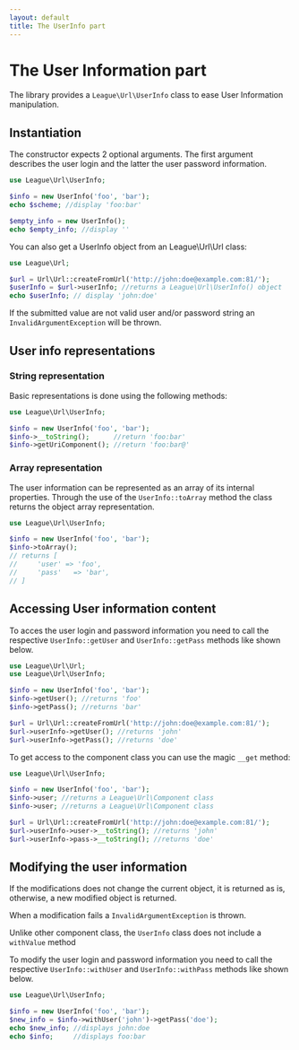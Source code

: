```yaml
---
layout: default
title: The UserInfo part
---
```


# The User Information part

The library provides a `League\Url\UserInfo` class to ease User Information manipulation.

## Instantiation

The constructor expects 2 optional arguments. The first argument describes the user login and the latter the user password information.

~~~php
use League\Url\UserInfo;

$info = new UserInfo('foo', 'bar');
echo $scheme; //display 'foo:bar'

$empty_info = new UserInfo();
echo $empty_info; //display ''
~~~

You can also get a UserInfo object from an League\Url\Url class:

~~~php
use League\Url;

$url = Url\Url::createFromUrl('http://john:doe@example.com:81/');
$userInfo = $url->userInfo; //returns a League\Url\UserInfo() object
echo $userInfo; // display 'john:doe'
~~~

<p class="message-warning">If the submitted value are not valid user and/or password string an <code>InvalidArgumentException</code> will be thrown.</p>

## User info representations

### String representation

Basic representations is done using the following methods:

~~~php
use League\Url\UserInfo;

$info = new UserInfo('foo', 'bar');
$info->__toString();      //return 'foo:bar'
$info->getUriComponent(); //return 'foo:bar@'
~~~

### Array representation

The user information can be represented as an array of its internal properties. Through the use of the `UserInfo::toArray` method the class returns the object array representation.

~~~php
use League\Url\UserInfo;

$info = new UserInfo('foo', 'bar');
$info->toArray();
// returns [
//     'user' => 'foo',
//     'pass'   => 'bar',
// ]
~~~

## Accessing User information content

To acces the user login and password information you need to call the respective `UserInfo::getUser` and `UserInfo::getPass` methods like shown below.

~~~php
use League\Url\Url;
use League\Url\UserInfo;

$info = new UserInfo('foo', 'bar');
$info->getUser(); //returns 'foo'
$info->getPass(); //returns 'bar'

$url = Url\Url::createFromUrl('http://john:doe@example.com:81/');
$url->userInfo->getUser(); //returns 'john'
$url->userInfo->getPass(); //returns 'doe'
~~~

To get access to the component class you can use the magic `__get` method:

~~~php
use League\Url\UserInfo;

$info = new UserInfo('foo', 'bar');
$info->user; //returns a League\Url\Component class
$info->user; //returns a League\Url\Component class

$url = Url\Url::createFromUrl('http://john:doe@example.com:81/');
$url->userInfo->user->__toString(); //returns 'john'
$url->userInfo->pass->__toString(); //returns 'doe'
~~~


## Modifying the user information

<p class="message-notice">If the modifications does not change the current object, it is returned as is, otherwise, a new modified object is returned.</p>

<p class="message-warning">When a modification fails a <code>InvalidArgumentException</code> is thrown.</p>

<p class="message-notice">Unlike other component class, the <code>UserInfo</code> class does not include a <code>withValue</code> method</p>

To modify the user login and password information you need to call the respective <code>UserInfo::withUser</code> and `UserInfo::withPass` methods like shown below.

~~~php
use League\Url\UserInfo;

$info = new UserInfo('foo', 'bar');
$new_info = $info->withUser('john')->getPass('doe');
echo $new_info; //displays john:doe
echo $info;     //displays foo:bar
~~~